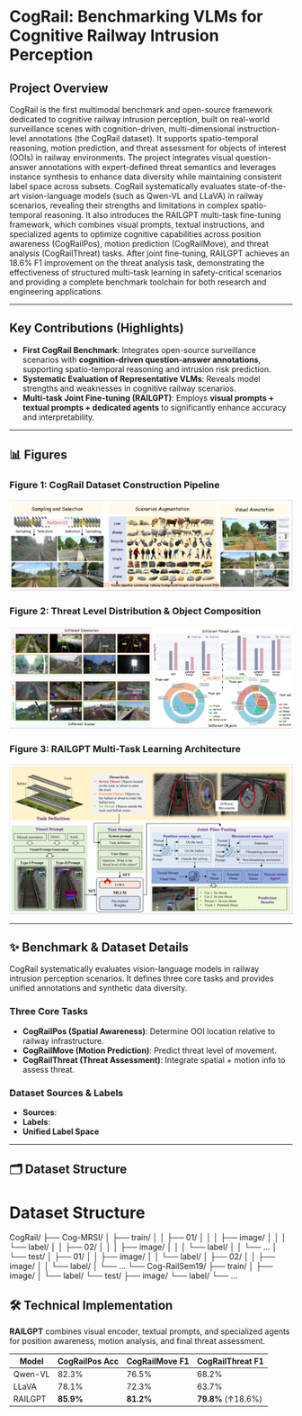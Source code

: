 # CogRail: Benchmarking VLMs for Cognitive Railway Intrusion Perception

## Project Overview

CogRail is the first multimodal benchmark and open-source framework dedicated to cognitive railway intrusion perception, built on real-world surveillance scenes with cognition-driven, multi-dimensional instruction-level annotations (the CogRail dataset). It supports spatio-temporal reasoning, motion prediction, and threat assessment for objects of interest (OOIs) in railway environments. The project integrates visual question-answer annotations with expert-defined threat semantics and leverages instance synthesis to enhance data diversity while maintaining consistent label space across subsets. CogRail systematically evaluates state-of-the-art vision-language models (such as Qwen-VL and LLaVA) in railway scenarios, revealing their strengths and limitations in complex spatio-temporal reasoning. It also introduces the RAILGPT multi-task fine-tuning framework, which combines visual prompts, textual instructions, and specialized agents to optimize cognitive capabilities across position awareness (CogRailPos), motion prediction (CogRailMove), and threat analysis (CogRailThreat) tasks. After joint fine-tuning, RAILGPT achieves an 18.6% F1 improvement on the threat analysis task, demonstrating the effectiveness of structured multi-task learning in safety-critical scenarios and providing a complete benchmark toolchain for both research and engineering applications.

---

## Key Contributions (Highlights)

- **First CogRail Benchmark**: Integrates open-source surveillance scenarios with **cognition-driven question-answer annotations**, supporting spatio-temporal reasoning and intrusion risk prediction.  
- **Systematic Evaluation of Representative VLMs**: Reveals model strengths and weaknesses in cognitive railway scenarios.  
- **Multi-task Joint Fine-tuning (RAILGPT)**: Employs **visual prompts + textual prompts + dedicated agents** to significantly enhance accuracy and interpretability.  

---

## 📊 Figures

### Figure 1: CogRail Dataset Construction Pipeline
![Dataset Pipeline](assets/dataset-pipeline.png)

### Figure 2: Threat Level Distribution & Object Composition
![Statistics](assets/statistics.png)

### Figure 3: RAILGPT Multi-Task Learning Architecture
![Framework](assets/framework.png)

---

## ✨ Benchmark & Dataset Details

CogRail systematically evaluates vision-language models in railway intrusion perception scenarios. It defines three core tasks and provides unified annotations and synthetic data diversity.

### Three Core Tasks
- **CogRailPos (Spatial Awareness)**: Determine OOI location relative to railway infrastructure.  
- **CogRailMove (Motion Prediction)**: Predict threat level of movement.  
- **CogRailThreat (Threat Assessment)**: Integrate spatial + motion info to assess threat.  

### Dataset Sources & Labels
- **Sources**: 
- **Labels**:   
- **Unified Label Space** 

---

## 🗂️ Dataset Structure

Dataset Structure
=================

CogRail/
├── Cog-MRSI/
│   ├── train/
│   │   ├── 01/
│   │   │   ├── image/
│   │   │   └── label/
│   │   ├── 02/
│   │   │   ├── image/
│   │   │   └── label/
│   │   └── ...
│   └── test/
│       ├── 01/
│       │   ├── image/
│       │   └── label/
│       ├── 02/
│       │   ├── image/
│       │   └── label/
│       └── ...
└── Cog-RailSem19/
    ├── train/
    │   ├── image/
    │   └── label/
    └── test/
        ├── image/
        └── label/
        └── ...
 

## 🛠️ Technical Implementation

**RAILGPT** combines visual encoder, textual prompts, and specialized agents for position awareness, motion analysis, and final threat assessment.

| Model    | CogRailPos Acc | CogRailMove F1 | CogRailThreat F1 |
|----------|----------------|----------------|------------------|
| Qwen-VL  | 82.3%          | 76.5%          | 68.2%            |
| LLaVA    | 78.1%          | 72.3%          | 63.7%            |
| RAILGPT  | **85.9%**      | **81.2%**      | **79.8%** (↑18.6%) |